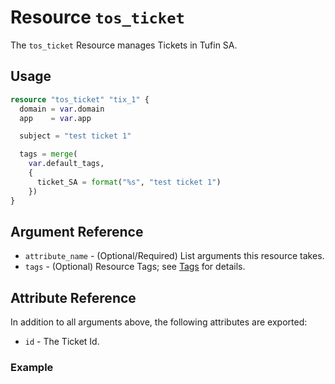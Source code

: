 # Resource `tos_ticket`

The `tos_ticket` Resource manages Tickets in Tufin SA.

## Usage

```terraform
resource "tos_ticket" "tix_1" {
  domain = var.domain
  app    = var.app

  subject = "test ticket 1"

  tags = merge(
    var.default_tags,
    {
      ticket_SA = format("%s", "test ticket 1")
    })
}
```

## Argument Reference

* `attribute_name` - (Optional/Required) List arguments this resource takes.
* `tags` - (Optional) Resource Tags; see [Tags](tag.md) for details.

## Attribute Reference

In addition to all arguments above, the following attributes are exported:

* `id` - The Ticket Id.

### Example

```terraform
```